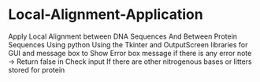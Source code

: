 # Local-Alignment-Application
Apply Local Alignment between DNA Sequences And Between Protein Sequences Using python 
Using the Tkinter  and OutputScreen libraries  for GUI and message box to Show Error box message if there is any error
note -> Return false in Check input If there are other nitrogenous bases or litters stored for protein
